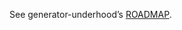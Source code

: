 See generator-underhood’s [ROADMAP](https://github.com/iamstarkov/generator-underhood/blob/master/ROADMAP.md).
